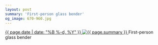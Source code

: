 ```yaml
---
layout: post
summary: 'First-person glass bender'
og_image: 670-960.jpg
---
```


<p>
 <time>
  <a href="/670">
   {{ page.date | date: "%B %-d, %Y" }}
  </a>
 </time>
 <a href="/670">
  <img alt="{{ page.summary }}" data-taken="8/4/2017" sizes="(min-width: 700px) 50vw, calc(100vw - 2rem)" src="{{ site.assets_url }}/670-480.jpg" srcset="{{ site.assets_url }}/670-240.jpg 240w, {{ site.assets_url }}/670-480.jpg 480w, {{ site.assets_url }}/670-720.jpg 720w, {{ site.assets_url }}/670-960.jpg 960w"/>
 </a>
 <span>
  First-person glass bender
 </span>
</p>
